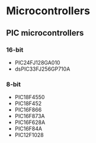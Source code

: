 # Microcontrollers

## PIC microcontrollers

### 16-bit
- PIC24FJ128GA010
- dsPIC33FJ256GP710A

### 8-bit
- PIC18F4550
- PIC18F452
- PIC16F866
- PIC16F873A
- PIC16F628A
- PIC16F84A
- PIC12F1028



 
